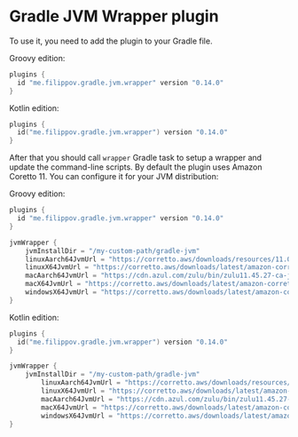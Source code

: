 # Gradle JVM Wrapper plugin
To use it, you need to add the plugin to your Gradle file.

Groovy edition:
```groovy
plugins {
  id "me.filippov.gradle.jvm.wrapper" version "0.14.0"
}
```
Kotlin edition:
```kotlin
plugins {
  id("me.filippov.gradle.jvm.wrapper") version "0.14.0"
}
```
After that you should call `wrapper` Gradle task to setup a wrapper and update the command-line scripts.
By default the plugin uses Amazon Coretto 11. You can configure it for your JVM distribution:

Groovy edition:
```groovy
plugins {
  id "me.filippov.gradle.jvm.wrapper" version "0.14.0"
}

jvmWrapper {
    jvmInstallDir = "/my-custom-path/gradle-jvm"
    linuxAarch64JvmUrl = "https://corretto.aws/downloads/resources/11.0.9.12.1/amazon-corretto-11.0.9.12.1-linux-aarch64.tar.gz"
    linuxX64JvmUrl = "https://corretto.aws/downloads/latest/amazon-corretto-11-x64-linux-jdk.tar.gz"
    macAarch64JvmUrl = "https://cdn.azul.com/zulu/bin/zulu11.45.27-ca-jdk11.0.10-macosx_aarch64.tar.gz"
    macX64JvmUrl = "https://corretto.aws/downloads/latest/amazon-corretto-11-x64-macos-jdk.tar.gz"
    windowsX64JvmUrl = "https://corretto.aws/downloads/latest/amazon-corretto-11-x64-windows-jdk.zip"
}
```
Kotlin edition:
```kotlin
plugins {
  id("me.filippov.gradle.jvm.wrapper") version "0.14.0"
}

jvmWrapper {
    jvmInstallDir = "/my-custom-path/gradle-jvm"
        linuxAarch64JvmUrl = "https://corretto.aws/downloads/resources/11.0.9.12.1/amazon-corretto-11.0.9.12.1-linux-aarch64.tar.gz"
        linuxX64JvmUrl = "https://corretto.aws/downloads/latest/amazon-corretto-11-x64-linux-jdk.tar.gz"
        macAarch64JvmUrl = "https://cdn.azul.com/zulu/bin/zulu11.45.27-ca-jdk11.0.10-macosx_aarch64.tar.gz"
        macX64JvmUrl = "https://corretto.aws/downloads/latest/amazon-corretto-11-x64-macos-jdk.tar.gz"
        windowsX64JvmUrl = "https://corretto.aws/downloads/latest/amazon-corretto-11-x64-windows-jdk.zip"
}
```
